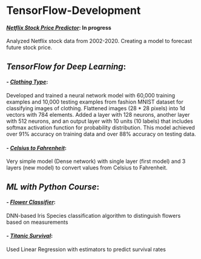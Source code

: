 # TensorFlow-Development

#### [_Netflix Stock Price Predictor_](https://github.com/ShivaSaiV/TensorFlow-Development/blob/main/Netflix%20Stock%20Price%20Predictor.ipynb): In progress
Analyzed Netflix stock data from 2002-2020. Creating a model to forecast future stock price.



## _**TensorFlow for Deep Learning**_:

#### - [_Clothing Type_](https://github.com/ShivaSaiV/TensorFlow-Development/blob/main/TensorFlow%20for%20Deep%20Learning/ClothingType.ipynb):
Developed and trained a neural network model with 60,000 training examples and 10,000 testing examples from fashion MNIST dataset for classifying images of clothing. Flattened images (28 * 28 pixels) into 1d vectors with 784 elements. Added a layer with 128 neurons, another layer with 512 neurons, and an output layer with 10 units (10 labels) that includes softmax activation function for probability distribution. This model achieved over 91% accuracy on training data and over 88% accuracy on testing data. 

#### - [_Celsius to Fahrenheit_](https://github.com/ShivaSaiV/TensorFlow-Development/blob/main/TensorFlow%20for%20Deep%20Learning/CelsiustoFahrenheit.ipynb): 
Very simple model (Dense network) with single layer (first model) and 3 layers (new model) to convert values from Celsius to Fahrenheit. 



## _**ML with Python Course**_:
    
#### - [_Flower Classifier_](https://github.com/ShivaSaiV/TensorFlow-Development/blob/main/Machine%20Learning%20with%20Python/FlowersClassifier.py): 
DNN-based Iris Species classification algorithm to distinguish flowers based on measurements
  
#### - [_Titanic Survival_](https://github.com/ShivaSaiV/TensorFlow-Development/blob/main/Machine%20Learning%20with%20Python/TitanicSurvival.py): 
Used Linear Regression with estimators to predict survival rates
